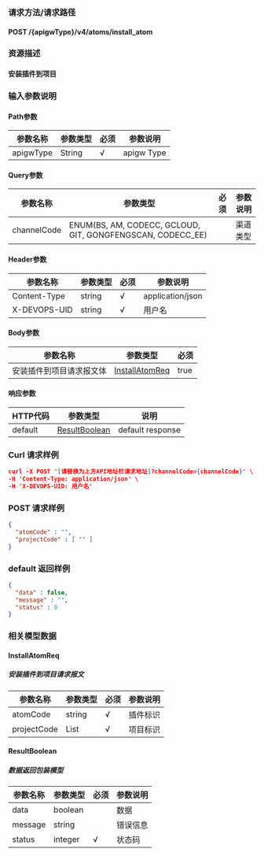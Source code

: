 ### 请求方法/请求路径
#### POST /{apigwType}/v4/atoms/install_atom
### 资源描述
#### 安装插件到项目
### 输入参数说明
#### Path参数

| 参数名称      | 参数类型   | 必须  | 参数说明       |
| --------- | ------ | --- | ---------- |
| apigwType | String | √   | apigw Type |

#### Query参数

| 参数名称        | 参数类型                                                       | 必须  | 参数说明 |
| ----------- | ---------------------------------------------------------- | --- | ---- |
| channelCode | ENUM(BS, AM, CODECC, GCLOUD, GIT, GONGFENGSCAN, CODECC_EE) |     | 渠道类型 |

#### Header参数

| 参数名称         | 参数类型   | 必须  | 参数说明             |
| ------------ | ------ | --- | ---------------- |
| Content-Type | string | √   | application/json |
| X-DEVOPS-UID | string | √   | 用户名              |

#### Body参数

| 参数名称         | 参数类型                              | 必须   |
| ------------ | --------------------------------- | ---- |
| 安装插件到项目请求报文体 | [InstallAtomReq](#InstallAtomReq) | true |

#### 响应参数

| HTTP代码  | 参数类型                            | 说明               |
| ------- | ------------------------------- | ---------------- |
| default | [ResultBoolean](#ResultBoolean) | default response |

### Curl 请求样例

```Json
curl -X POST '[请替换为上方API地址栏请求地址]?channelCode={channelCode}' \
-H 'Content-Type: application/json' \
-H 'X-DEVOPS-UID: 用户名' 
```

### POST 请求样例

```Json
{
  "atomCode" : "",
  "projectCode" : [ "" ]
}
```

### default 返回样例

```Json
{
  "data" : false,
  "message" : "",
  "status" : 0
}
```

### 相关模型数据
#### InstallAtomReq
##### 安装插件到项目请求报文

| 参数名称        | 参数类型         | 必须  | 参数说明 |
| ----------- | ------------ | --- | ---- |
| atomCode    | string       | √   | 插件标识 |
| projectCode | List<string> | √   | 项目标识 |

#### ResultBoolean
##### 数据返回包装模型

| 参数名称    | 参数类型    | 必须  | 参数说明 |
| ------- | ------- | --- | ---- |
| data    | boolean |     | 数据   |
| message | string  |     | 错误信息 |
| status  | integer | √   | 状态码  |

 
